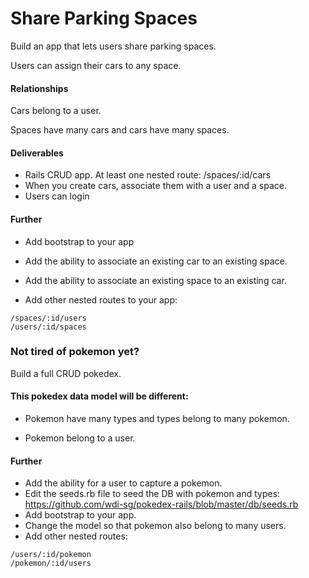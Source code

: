 # Share Parking Spaces

Build an app that lets users share parking spaces.

Users can assign their cars to any space.

#### Relationships
Cars belong to a user.

Spaces have many cars and cars have many spaces.

#### Deliverables
- Rails CRUD app. At least one nested route: /spaces/:id/cars
- When you create cars, associate them with a user and a space.
- Users can login

#### Further
- Add bootstrap to your app

- Add the ability to associate an existing car to an existing space.

- Add the ability to associate an existing space to an existing car.

- Add other nested routes to your app: 
```
/spaces/:id/users
/users/:id/spaces
```

### Not tired of pokemon yet?
Build a full CRUD pokedex.

#### This pokedex data model will be different:
- Pokemon have many types and types belong to many pokemon.

- Pokemon belong to a user.

#### Further
- Add the ability for a user to capture a pokemon.
- Edit the seeds.rb file to seed the DB with pokemon and types: https://github.com/wdi-sg/pokedex-rails/blob/master/db/seeds.rb
- Add bootstrap to your app.
- Change the model so that pokemon also belong to many users.
- Add other nested routes:
```
/users/:id/pokemon
/pokemon/:id/users
```
